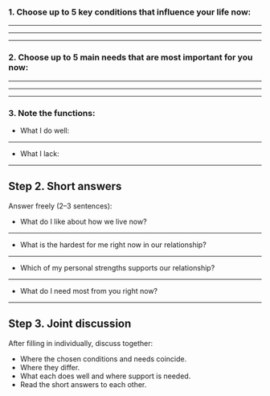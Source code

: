 ### 1. Choose up to 5 key conditions that influence your life now:

____________________________________________________________
____________________________________________________________
____________________________________________________________

### 2. Choose up to 5 main needs that are most important for you now:

____________________________________________________________
____________________________________________________________
____________________________________________________________

### 3. Note the functions:

* What I do well:

____________________________________________________________

* What I lack:

____________________________________________________________

## Step 2. Short answers

Answer freely (2–3 sentences):

* What do I like about how we live now?

____________________________________________________________

* What is the hardest for me right now in our relationship?

____________________________________________________________

* Which of my personal strengths supports our relationship?

____________________________________________________________

* What do I need most from you right now?

____________________________________________________________

## Step 3. Joint discussion

After filling in individually, discuss together:

- Where the chosen conditions and needs coincide.
- Where they differ.
- What each does well and where support is needed.
- Read the short answers to each other.
